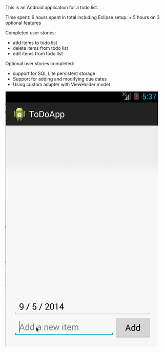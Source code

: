 This is an Android application for a todo list.

Time spent: 6 hours spent in total including Eclipse setup.
            + 5 hours on 3 optional features

Completed user stories:
* add items to todo list
* delete items from todo list
* edit items from todo list

Optional user stories completed:
* support for SQL Lite persistent storage
* Support for adding and modifying due dates
* Using custom adapter with ViewHolder model

![](https://github.com/tonytcleung/ToDoApp/blob/master/ToDoApp/ToDoApp.gif)
